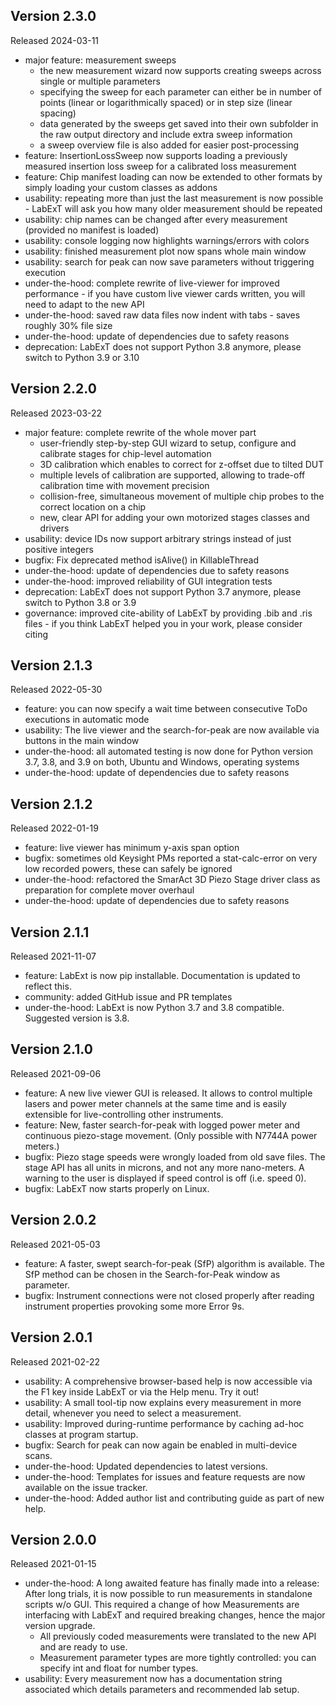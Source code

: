 ## Version 2.3.0
Released 2024-03-11

* major feature: measurement sweeps
  * the new measurement wizard now supports creating sweeps across single or multiple parameters
  * specifying the sweep for each parameter can either be in number of points (linear or logarithmically spaced) or in step size (linear spacing)
  * data generated by the sweeps get saved into their own subfolder in the raw output directory and include extra sweep information
  * a sweep overview file is also added for easier post-processing
* feature: InsertionLossSweep now supports loading a previously measured insertion loss sweep for a calibrated loss measurement
* feature: Chip manifest loading can now be extended to other formats by simply loading your custom classes as addons
* usability: repeating more than just the last measurement is now possible - LabExT will ask you how many older measurement should be repeated
* usability: chip names can be changed after every measurement (provided no manifest is loaded)
* usability: console logging now highlights warnings/errors with colors
* usability: finished measurement plot now spans whole main window
* usability: search for peak can now save parameters without triggering execution
* under-the-hood: complete rewrite of live-viewer for improved performance - if you have custom live viewer cards written, you will need to adapt to the new API
* under-the-hood: saved raw data files now indent with tabs - saves roughly 30% file size
* under-the-hood: update of dependencies due to safety reasons
* deprecation: LabExT does not support Python 3.8 anymore, please switch to Python 3.9 or 3.10

## Version 2.2.0
Released 2023-03-22

* major feature: complete rewrite of the whole mover part
  * user-friendly step-by-step GUI wizard to setup, configure and calibrate stages for chip-level automation
  * 3D calibration which enables to correct for z-offset due to tilted DUT
  * multiple levels of calibration are supported, allowing to trade-off calibration time with movement precision
  * collision-free, simultaneous movement of multiple chip probes to the correct location on a chip 
  * new, clear API for adding your own motorized stages classes and drivers
* usability: device IDs now support arbitrary strings instead of just positive integers
* bugfix: Fix deprecated method isAlive() in KillableThread
* under-the-hood: update of dependencies due to safety reasons
* under-the-hood: improved reliability of GUI integration tests
* deprecation: LabExT does not support Python 3.7 anymore, please switch to Python 3.8 or 3.9
* governance: improved cite-ability of LabExT by providing .bib and .ris files - if you think LabExT helped you in your work, please consider citing

## Version 2.1.3
Released 2022-05-30

* feature: you can now specify a wait time between consecutive ToDo executions in automatic mode
* usability: The live viewer and the search-for-peak are now available via buttons in the main window
* under-the-hood: all automated testing is now done for Python version 3.7, 3.8, and 3.9 on both, Ubuntu and Windows, operating systems
* under-the-hood: update of dependencies due to safety reasons

## Version 2.1.2
Released 2022-01-19

* feature: live viewer has minimum y-axis span option
* bugfix: sometimes old Keysight PMs reported a stat-calc-error on very low recorded powers, these can safely be ignored
* under-the-hood: refactored the SmarAct 3D Piezo Stage driver class as preparation for complete mover overhaul
* under-the-hood: update of dependencies due to safety reasons

## Version 2.1.1
Released 2021-11-07

* feature: LabExt is now pip installable. Documentation is updated to reflect this.
* community: added GitHub issue and PR templates
* under-the-hood: LabExt is now Python 3.7 and 3.8 compatible. Suggested version is 3.8.

## Version 2.1.0
Released 2021-09-06

* feature: A new live viewer GUI is released. It allows to control multiple lasers and power meter channels at the same time and is easily extensible for live-controlling other instruments.
* feature: New, faster search-for-peak with logged power meter and continuous piezo-stage movement. (Only possible with N7744A power meters.)
* bugfix: Piezo stage speeds were wrongly loaded from old save files. The stage API has all units in microns, and not any more nano-meters. A warning to the user is displayed if speed control is off (i.e. speed 0).
* bugfix: LabExT now starts properly on Linux.

## Version 2.0.2
Released 2021-05-03

* feature: A faster, swept search-for-peak (SfP) algorithm is available. The SfP method can be chosen in the Search-for-Peak window as parameter.
* bugfix: Instrument connections were not closed properly after reading instrument properties provoking some more Error 9s.

## Version 2.0.1
Released 2021-02-22

* usability: A comprehensive browser-based help is now accessible via the F1 key inside LabExT or via the Help menu. Try it out!
* usability: A small tool-tip now explains every measurement in more detail, whenever you need to select a measurement.
* usability: Improved during-runtime performance by caching ad-hoc classes at program startup.
* bugfix: Search for peak can now again be enabled in multi-device scans.
* under-the-hood: Updated dependencies to latest versions.
* under-the-hood: Templates for issues and feature requests are now available on the issue tracker.
* under-the-hood: Added author list and contributing guide as part of new help.

## Version 2.0.0
Released 2021-01-15

* under-the-hood: A long awaited feature has finally made into a release: After long trials, it is now possible to run measurements in standalone scripts w/o GUI. This required a change of how Measurements are interfacing with LabExT and required breaking changes, hence the major version upgrade.
  * All previously coded measurements were translated to the new API and are ready to use.
  * Measurement parameter types are more tightly controlled: you can specify int and float for number types.
* usability: Every measurement now has a documentation string associated which details parameters and recommended lab setup.
